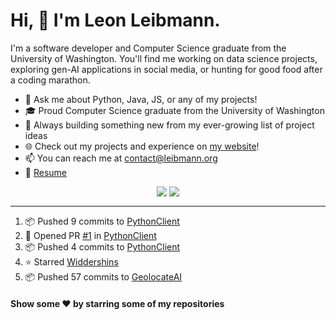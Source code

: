 # Hi, 👋 I'm Leon Leibmann.

I'm a software developer and Computer Science graduate from the University of Washington. You'll find me working on data science projects, exploring gen-AI applications in social media, or hunting for good food after a coding marathon.

- 💬 Ask me about Python, Java, JS, or any of my projects!
- 🎓 Proud Computer Science graduate from the University of Washington
- 🚀 Always building something new from my ever-growing list of project ideas
- 🌐 Check out my projects and experience on [my website](https://leibmann.org)!
- 📫 You can reach me at [contact@leibmann.org](mailto:contact@leibmann.org)
- 📄 [Resume](https://leibmann.org/Leon_Leibmann_Resume.pdf)

<div align="middle">
<img align="top" src="https://github-readme-stats.vercel.app/api/top-langs/?username=Pop101&layout=compact&theme=transparent&hide_border=true&hide=css,jupyter%20notebook">
<img align="top" src="https://github-readme-stats.vercel.app/api?username=Pop101&show_icons=true&theme=transparent&hide_border=true&count_private=true&hide=issues&include_all_commits&hide_rank=true">
</div>

---
<!--START_SECTION:activity-->
1. 📦 Pushed 9 commits to [PythonClient](https://github.com/Westbold/PythonClient)
2. 💪 Opened PR [#1](https://github.com/Westbold/PythonClient/pull/1) in [PythonClient](https://github.com/Westbold/PythonClient)
3. 📦 Pushed 4 commits to [PythonClient](https://github.com/Westbold/PythonClient)
4. ⭐️ Starred [Widdershins](https://github.com/Mermade/widdershins)
5. 📦 Pushed 57 commits to [GeolocateAI](https://github.com/Pop101/GeolocateAI)
<!--END_SECTION:activity-->

#### Show some ❤️ by starring some of my repositories
